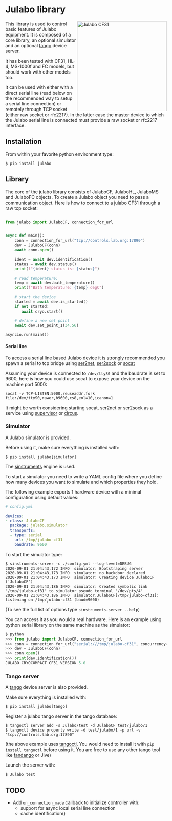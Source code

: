# Julabo library

<img align="right" alt="Julabo CF31" width="280" src="docs/cf31.png" />

This library is used to control basic features of Julabo equipment. It is
composed of a core library, an optional simulator and an optional
[tango](https://tango-controls.org/) device server.

It has been tested with CF31, HL-4, MS-1000f and FC models, but should work with
other models too.

It can be used with either with a direct serial line (read below
on the recommended way to setup a serial line connection) or remotely
through TCP socket (either raw socket or rfc2217). In the latter case
the master device to which the Julabo serial line is connected must
provide a raw socket or rfc2217 interface.

## Installation

From within your favorite python environment type:

`$ pip install julabo`


## Library

The core of the julabo library consists of JulaboCF, JulaboHL, JulaboMS and
 JulaboFC objects.
To create a Julabo object you need to pass a communication object.
Here is how to connect to a julabo CF31 through a raw tcp socket:

```python

from julabo import JulaboCF, connection_for_url


async def main():
    conn = connection_for_url("tcp://controls.lab.org:17890")
    dev = JulaboCF(conn)
    await conn.open()

    ident = await dev.identification()
    status = await dev.status()
    print(f"{ident} status is: {status}")

    # read temperature:
    temp = await dev.bath_temperature()
    print(f"Bath temperature: {temp} degC")

    # start the device
    started = await dev.is_started()
    if not started:
       await cryo.start()

    # define a new set point
    await dev.set_point_1(34.56)

asyncio.run(main())
```

#### Serial line

To access a serial line based Julabo device it is strongly recommended you spawn
a serial to tcp bridge using [ser2net](https://linux.die.net/man/8/ser2net),
[ser2sock](https://github.com/tiagocoutinho/ser2sock) or
[socat](https://linux.die.net/man/1/socat)

Assuming your device is connected to `/dev/ttyS0` and the baudrate is set to 9600,
here is how you could use socat to expose your device on the machine port 5000:

`socat -v TCP-LISTEN:5000,reuseaddr,fork file:/dev/ttyS0,rawer,b9600,cs8,eol=10,icanon=1`

It might be worth considering starting socat, ser2net or ser2sock as a service using
[supervisor](http://supervisord.org/) or [circus](https://circus.rtfd.io/).

### Simulator

A Julabo simulator is provided.

Before using it, make sure everything is installed with:

`$ pip install julabo[simulator]`

The [sinstruments](https://pypi.org/project/sinstruments/) engine is used.

To start a simulator you need to write a YAML config file where you define
how many devices you want to simulate and which properties they hold.

The following example exports 1 hardware device with a minimal configuration
using default values:

```yaml
# config.yml

devices:
- class: JulaboCF
  package: julabo.simulator
  transports:
  - type: serial
    url: /tmp/julabo-cf31
    baudrate: 9600
```

To start the simulator type:

```terminal
$ sinstruments-server -c ./config.yml --log-level=DEBUG
2020-09-01 21:04:43,172 INFO  simulator: Bootstraping server
2020-09-01 21:04:43,173 INFO  simulator: no backdoor declared
2020-09-01 21:04:43,173 INFO  simulator: Creating device JulaboCF ('JulaboCF')
2020-09-01 21:04:43,186 INFO  simulator: Created symbolic link "/tmp/julabo-cf31" to simulator pseudo terminal '/dev/pts/4'
2020-09-01 21:04:43,186 INFO  simulator.JulaboCF[/tmp/julabo-cf31]: listening on /tmp/julabo-cf31 (baud=9600)

```

(To see the full list of options type `sinstruments-server --help`)

You can access it as you would a real hardware. Here is an example using python
serial library on the same machine as the simulator:

```python
$ python
>>> from julabo import JulaboCF, connection_for_url
>>> conn = connection_for_url("serial:///tmp/julabo-cf31", concurrency="syncio")
>>> dev = JulaboCF(conn)
>>> conn.open()
>>> print(dev.identification())
JULABO CRYOCOMPACT CF31 VERSION 5.0
```

### Tango server

A [tango](https://tango-controls.org/) device server is also provided.

Make sure everything is installed with:

`$ pip install julabo[tango]`

Register a julabo tango server in the tango database:
```
$ tangoctl server add -s Julabo/test -d JulaboCF test/julabo/1
$ tangoctl device property write -d test/julabo/1 -p url -v "tcp://controls.lab.org:17890"
```

(the above example uses [tangoctl](https://pypi.org/project/tangoctl/). You would need
to install it with `pip install tangoctl` before using it. You are free to use any other
tango tool like [fandango](https://pypi.org/project/fandango/) or Jive)

Launch the server with:

```terminal
$ Julabo test
```

## TODO

* Add `on_connection_made` callback to initialize controller with:
  * support for async local serial line connection
  * cache identification()
